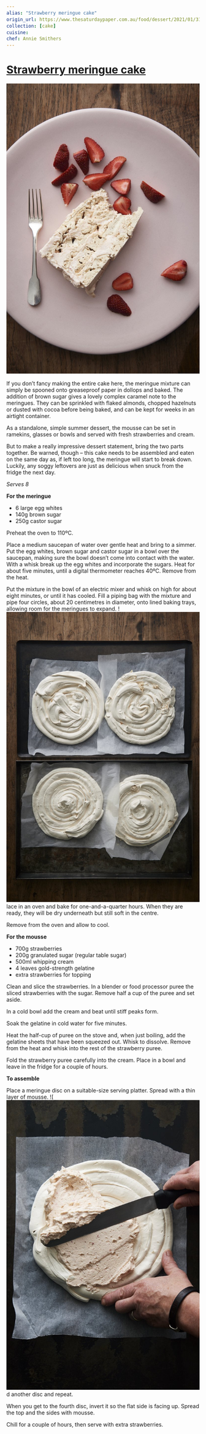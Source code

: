 ```yaml
---
alias: "Strawberry meringue cake"
origin_url: https://www.thesaturdaypaper.com.au/food/dessert/2021/01/31/strawberry-meringue-cake/161192520010998
collection: [cake]
cuisine: 
chef: Annie Smithers
---
```

# [Strawberry meringue cake](https://www.thesaturdaypaper.com.au/food/dessert/2021/01/31/strawberry-meringue-cake/161192520010998)


![](assets/b9902e87d18f2f128974a58cf82ab885.jpg)

If you don’t fancy making the entire cake here, the meringue mixture can simply be spooned onto greaseproof paper in dollops and baked. The addition of brown sugar gives a lovely complex caramel note to the meringues. They can be sprinkled with flaked almonds, chopped hazelnuts or dusted with cocoa before being baked, and can be kept for weeks in an airtight container.

As a standalone, simple summer dessert, the mousse can be set in ramekins, glasses or bowls and served with fresh strawberries and cream.

But to make a really impressive dessert statement, bring the two parts together. Be warned, though – this cake needs to be assembled and eaten on the same day as, if left too long, the meringue will start to break down. Luckily, any soggy leftovers are just as delicious when snuck from the fridge the next day.

_Serves 8_

**For the meringue**
- 6 large egg whites
- 140g brown sugar
- 250g castor sugar

Preheat the oven to 110ºC.

Place a medium saucepan of water over gentle heat and bring to a simmer. Put the egg whites, brown sugar and castor sugar in a bowl over the saucepan, making sure the bowl doesn’t come into contact with the water. With a whisk break up the egg whites and incorporate the sugars. Heat for about five minutes, until a digital thermometer reaches 40ºC. Remove from the heat.

Put the mixture in the bowl of an electric mixer and whisk on high for about eight minutes, or until it has cooled. Fill a piping bag with the mixture and pipe four circles, about 20 centimetres in diameter, onto lined baking trays, allowing room for the meringues to expand.
!![](assets/5b0532a3ecb976ada97da11d9f71d9c3.jpg)lace in an oven and bake for one-and-a-quarter hours. When they are ready, they will be dry underneath but still soft in the centre.

Remove from the oven and allow to cool.

**For the mousse**
- 700g strawberries
- 200g granulated sugar (regular table sugar)
- 500ml whipping cream
- 4 leaves gold-strength gelatine
- extra strawberries for topping

Clean and slice the strawberries. In a blender or food processor puree the sliced strawberries with the sugar. Remove half a cup of the puree and set aside.

In a cold bowl add the cream and beat until stiff peaks form.

Soak the gelatine in cold water for five minutes.

Heat the half-cup of puree on the stove and, when just boiling, add the gelatine sheets that have been squeezed out. Whisk to dissolve. Remove from the heat and whisk into the rest of the strawberry puree.

Fold the strawberry puree carefully into the cream. Place in a bowl and leave in the fridge for a couple of hours.

**To assemble**

Place a meringue disc on a suitable-size serving platter. Spread with a thin layer of mousse.
![![](assets/15e2f0ef5bd0e23127f9977346d6b7d8.jpg)d another disc and repeat.

When you get to the fourth disc, invert it so the flat side is facing up. Spread the top and the sides with mousse.

Chill for a couple of hours, then serve with extra strawberries.